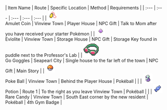 | Item Name | Route | Specific Location | Method | Requirements |
            | :--- | :--- | :--- | :--- | :--- |
            | ![amulet-coin](img/items/amulet-coin.png)<br/>Amulet Coin | Vinview Town | Player House | NPC Gift | Talk to Mom after you have received your starter Pokémon |
| ![eviolite](img/items/eviolite.png)<br/>Eviolite | Vinview Town | Storage House | NPC Gift | Storage Key found in puddle next to the Professor's Lab |
| ![go-goggles](img/items/go-goggles.png)<br/>Go Goggles | Seapearl City | Single house to the far left of the town | NPC Gift | Main Story |
| ![poke-ball](img/items/poke-ball.png)<br/>Poke Ball | Vinview Town | Behind the Player House | Pokéball |  |
| ![potion](img/items/potion.png)<br/>Potion | Route 1 | To the right as you leave Vinview Town | Pokéball |  |
| ![rare-candy](img/items/rare-candy.png)<br/>Rare Candy | Vinview Town | South East corner by the new resident | Pokéball | 4th Gym Badge |

            